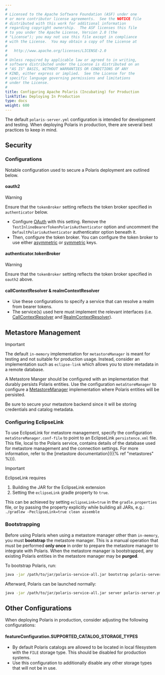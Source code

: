 ```yaml
---
#
# Licensed to the Apache Software Foundation (ASF) under one
# or more contributor license agreements.  See the NOTICE file
# distributed with this work for additional information
# regarding copyright ownership.  The ASF licenses this file
# to you under the Apache License, Version 2.0 (the
# "License"); you may not use this file except in compliance
# with the License.  You may obtain a copy of the License at
#
#   http://www.apache.org/licenses/LICENSE-2.0
#
# Unless required by applicable law or agreed to in writing,
# software distributed under the License is distributed on an
# "AS IS" BASIS, WITHOUT WARRANTIES OR CONDITIONS OF ANY
# KIND, either express or implied.  See the License for the
# specific language governing permissions and limitations
# under the License.
#
title: Configuring Apache Polaris (Incubating) for Production
linkTitle: Deploying In Production
type: docs
weight: 600
---
```


The default `polaris-server.yml` configuration is intended for development and testing. When deploying Polaris in production, there are several best practices to keep in mind.

## Security

### Configurations

Notable configuration used to secure a Polaris deployment are outlined below.

#### oauth2

> [!WARNING]  
> Ensure that the `tokenBroker` setting reflects the token broker specified in `authenticator` below.

* Configure [OAuth](https://oauth.net/2/) with this setting. Remove the `TestInlineBearerTokenPolarisAuthenticator` option and uncomment the `DefaultPolarisAuthenticator` authenticator option beneath it.
* Then, configure the token broker. You can configure the token broker to use either [asymmetric](https://github.com/apache/polaris/blob/b482617bf8cc508b37dbedf3ebc81a9408160a5e/polaris-service/src/main/java/io/polaris/service/auth/JWTRSAKeyPair.java#L24) or [symmetric](https://github.com/apache/polaris/blob/b482617bf8cc508b37dbedf3ebc81a9408160a5e/polaris-service/src/main/java/io/polaris/service/auth/JWTSymmetricKeyBroker.java#L23) keys.

#### authenticator.tokenBroker

> [!WARNING]  
> Ensure that the `tokenBroker` setting reflects the token broker specified in `oauth2` above.

#### callContextResolver & realmContextResolver
* Use these configurations to specify a service that can resolve a realm from bearer tokens.
* The service(s) used here must implement the relevant interfaces (i.e. [CallContextResolver](https://github.com/apache/polaris/blob/8290019c10290a600e40b35ddb1e2f54bf99e120/polaris-service/src/main/java/io/polaris/service/context/CallContextResolver.java#L27) and [RealmContextResolver](https://github.com/apache/polaris/blob/7ce86f10a68a3b56aed766235c88d6027c0de038/polaris-service/src/main/java/io/polaris/service/context/RealmContextResolver.java)).

## Metastore Management

> [!IMPORTANT]  
> The default `in-memory` implementation for `metastoreManager` is meant for testing and not suitable for production usage. Instead, consider an implementation such as `eclipse-link` which allows you to store metadata in a remote database.

A Metastore Manger should be configured with an implementation that durably persists Polaris entities. Use the configuration `metaStoreManager` to configure a [MetastoreManager](https://github.com/apache/polaris/blob/627dc602eb15a3258dcc32babf8def34cf6de0e9/polaris-core/src/main/java/io/polaris/core/persistence/PolarisMetaStoreManager.java#L47) implementation where Polaris entities will be persisted. 

Be sure to secure your metastore backend since it will be storing credentials and catalog metadata.

### Configuring EclipseLink

To use EclipseLink for metastore management, specify the configuration `metaStoreManager.conf-file` to point to an EclipseLink `persistence.xml` file. This file, local to the Polaris service, contains details of the database used for metastore management and the connection settings. For more information, refer to the [metastore documentation]({{% ref "metastores" %}}).

> [!IMPORTANT]
> EclipseLink requires
> 1. Building the JAR for the EclipseLink extension
> 2. Setting the `eclipseLink` gradle property to `true`.
>
> This can be achieved by setting `eclipseLink=true` in the `gradle.properties` file, or by passing the property explicitly while building all JARs, e.g.: `./gradlew -PeclipseLink=true clean assemble`

### Bootstrapping

Before using Polaris when using a metastore manager other than `in-memory`, you must **bootstrap** the metastore manager. This is a manual operation that must be performed **only once** in order to prepare the metastore manager to integrate with Polaris. When the metastore manager is bootstrapped, any existing Polaris entities in the metastore manager may be **purged**.

To bootstrap Polaris, run:

```bash
java -jar /path/to/jar/polaris-service-all.jar bootstrap polaris-server.yml
```

Afterward, Polaris can be launched normally:

```bash
java -jar /path/to/jar/polaris-service-all.jar server polaris-server.yml
```

## Other Configurations

When deploying Polaris in production, consider adjusting the following configurations:

#### featureConfiguration.SUPPORTED_CATALOG_STORAGE_TYPES
  - By default Polaris catalogs are allowed to be located in local filesystem with the `FILE` storage type. This should be disabled for production systems.
  - Use this configuration to additionally disable any other storage types that will not be in use.


